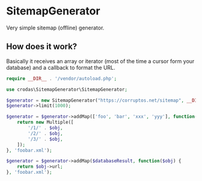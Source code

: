 SitemapGenerator
================

Very simple  sitemap (offline) generator.

How does it work?
-----------------

Basically it receives an array or iterator (most of the time a cursor form your database) and a callback to format the URL.

```php
require __DIR__ . '/vendor/autoload.php';

use crodas\SitemapGenerator\SitemapGenerator;

$generator = new SitemapGenerator("https://corruptos.net/sitemap", __DIR__ . "/public_html/sitemap/");
$generator->limit(1000);

$generator = $generator->addMap(['foo', 'bar', 'xxx', 'yyy'], function($obj) {
    return new Multiple([
        '/1/' . $obj,
        '/2/' . $obj,
        '/3/' . $obj,
    ]);
}, 'foobar.xml');

$generator = $generator->addMap($databaseResult, function($obj) {
    return $obj->url;
}, 'foobar.xml');
```
